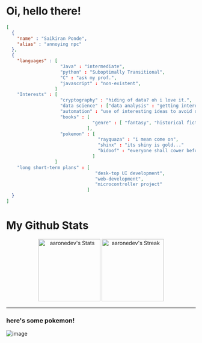 # Oi, hello there!
```json
[
  {
    "name" : "Saikiran Ponde",
    "alias" : "annoying npc"
  },
  {
    "languages" : [
                    "Java" : "intermediate",
                    "python" : "Suboptimally Transitional",
                    "C" : "ask my prof.",
                    "javascript" : "non-existent",
                  ]
    "Interests" : [
                    "cryptography" : "hiding of data? oh i love it.",
                    "data science" : ["data analysis" : "getting interesting observations on otherwise obscure data"],
                    "automation" : "use of interesting ideas to avoid doing manual stuff i.e. im lazy",
                    "books" : [
                                "genre" : [ "fantasy", "historical fiction", "literary fiction"]
                              ],
                    "pokemon" : [
                                  "rayquaza" : "i mean come on",
                                  "shinx" : "its shiny is gold..."
                                  "bidoof" : "everyone shall cower before the HM God"
                                ]
                  ]
    "long short-term plans" : [
                                 "desk-top UI development",
                                 "web-development",
                                 "microcontroller project"
                              ]
  }
]
```
# My Github Stats
<p align="center">
    <img src="https://github-readme-stats.vercel.app/api?username=Duck-005&theme=tokyonight&show_icons=true&hide_border=true&count_private=true" alt="aaronedev's Stats" height="165">
    <img src="https://github-readme-streak-stats.herokuapp.com/?user=Duck-005&theme=tokyonight&hide_border=true" alt="aaronedev's Streak" height="165">
</p>

---

### here's some pokemon!

![image](https://github.com/Duck-005/Duck-005/assets/151392202/18e04fc4-8911-4bc5-beff-d289496a26e3)

